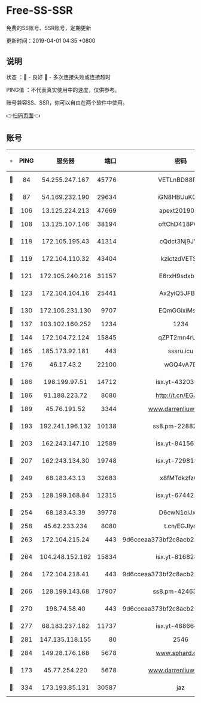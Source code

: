 # Free-SS-SSR

免费的SS账号、SSR账号，定期更新

更新时间：2019-04-01 04:35 +0800

## 说明

状态     ：🙂 - 良好 🙁 - 多次连接失败或连接超时

PING值   ：不代表真实使用中的速度，仅供参考。

账号兼容SS、SSR，你可以自由在两个软件中使用。

👉[扫码页面](https://liesauer.github.io/Free-SS-SSR/)👈

## 账号

|-|PING|服务器|端口|密码|加密方式|区域|
|:----:|:----:|:-----:|-----:|:----:|:----:|:----:|
|🙂|84|54.255.247.167|45776|VETLnBD88Rux|aes-256-cfb|SG|
|🙂|87|54.169.232.190|29634|iGN8HBUuK073|aes-256-cfb|SG|
|🙂|106|13.125.224.213|47669|apext2019001|chacha20|KR|
|🙂|108|13.125.107.146|38194|oftChD418PCw|aes-256-cfb|KR|
|🙂|118|172.105.195.43|41314|cQdct3Nj9JVP|aes-256-cfb|JP|
|🙂|119|172.104.110.32|43404|kzIctzdVETSB|aes-256-cfb|JP|
|🙂|121|172.105.240.216|31157|E6rxH9sdxbD6|aes-256-cfb|JP|
|🙂|123|172.104.104.16|25441|Ax2yiQ5JFBT5|aes-256-cfb|JP|
|🙂|130|172.105.231.130|9707|EQmGGixiMszZ|aes-256-cfb|JP|
|🙂|137|103.102.160.252|1234|1234|rc4-md5|JP|
|🙂|144|172.104.72.124|15845|qZPT2mn4rUFJ|aes-256-cfb|JP|
|🙂|165|185.173.92.181|443|sssru.icu|rc4-md5|RU|
|🙂|176|46.17.43.2|22100|wGQ4vA7D|aes-256-gcm|RU|
|🙂|186|198.199.97.51|14712|isx.yt-43203558|aes-256-cfb|US|
|🙂|186|91.188.223.72|8080|http://t.cn/EGJIyrl|rc4-md5|RU|
|🙂|189|45.76.191.52|3344|www.darrenliuwei.com|aes-256-cfb|JP|
|🙂|193|192.241.196.132|10138|ss8.pm-22882604|aes-256-cfb|US|
|🙂|203|162.243.147.10|12589|isx.yt-84156264|aes-256-cfb|US|
|🙂|207|162.243.134.30|19748|isx.yt-72981340|aes-256-cfb|US|
|🙂|249|68.183.43.13|32683|x8fMTdkzfz00|aes-256-cfb|GB|
|🙂|253|128.199.168.84|12315|isx.yt-67442240|aes-256-cfb|SG|
|🙂|254|68.183.43.39|39778|D6cwN1oIJxeJ|aes-256-cfb|GB|
|🙂|258|45.62.233.234|8080|t.cn/EGJIyrl|rc4-md5|CA|
|🙂|263|172.104.215.24|443|9d6cceaa373bf2c8acb22e60b6a58be6|aes-256-cfb|US|
|🙂|264|104.248.152.162|15834|isx.yt-81682851|aes-256-cfb|SG|
|🙂|264|172.104.218.41|443|9d6cceaa373bf2c8acb22e60b6a58be6|aes-256-cfb|US|
|🙂|266|128.199.143.68|17907|ss8.pm-42463996|aes-256-cfb|SG|
|🙂|270|198.74.58.40|443|9d6cceaa373bf2c8acb22e60b6a58be6|aes-256-cfb|US|
|🙂|277|68.183.237.182|11737|isx.yt-48866493|aes-256-cfb|SG|
|🙂|281|147.135.118.155|80|2546|chacha20|US|
|🙂|284|149.28.176.168|5678|www.sphard.com|aes-256-cfb|AU|
|🙂|173|45.77.254.220|5678|www.darrenliuwei.com|aes-256-cfb|SG|
|🙂|334|173.193.85.131|30587|jaz|aes-256-cfb|US|
